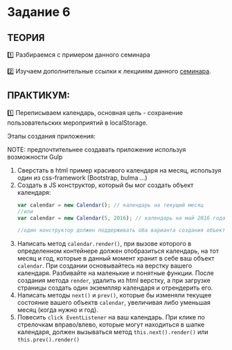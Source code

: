 # Задание 6
## ТЕОРИЯ

 
:one: Разбираемся с примером данного семинара

:two:  Изучаем дополнительные ссылки к лекцииям данного [семинара](https://github.com/LisKorzun/learning-js__from-scratch-to-expert/blob/master/seminar_06/README.md).

## ПРАКТИКУМ:

:one: Переписываем календарь, основная цель - сохранение пользовательских мероприятий в localStorage.

Этапы создания приложения:

NOTE: предпочтительнее создавать приложение используя возможности Gulp
1. Сверстать в html пример красивого календаря на месяц, используя один из css-framework (Bootstrap, bulma ...)
1. Создать в JS конструктор, который бы мог создать объект календаря:
    ```javascript
    var calendar = new Calendar(); // календарь на текущий месяц
    //или
    var calendar = new Calendar(5, 2016); // календарь на май 2016 года
    
    //один конструктор должен поддерживать оба варианта создания объектов
    ```
1. Написать метод `calendar.render()`, при вызове которого в определенном контейнере должен отобразиться календарь, на тот месяц и год, которые в данный момент хранит в себе ваш объект `calendar`. При создании основывайтесь на верстку вашего календаря. Разбивайте на маленькие и понятные функции. После создания метода `render`, удалить из html верстку, а при загрузке страницы создать один экземпляр календаря и отрендерить его.
1. Написать методы `next()` и `prev()`, которые бы изменяли текущее состояние вашего объектв `calendar`, увеличивая либо уменьшая месяц (когда нужно и год).
1. Повесить `click EventListener` на ваш календарь. При клике по стрелочкам вправо/влево, которые могут находиться в шапке календаря, должен вызываться метод `this.next().render()` или `this.prev().render()`